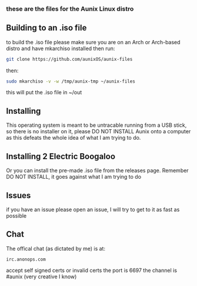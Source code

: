 ### these are the files for the Aunix Linux distro

## Building to an .iso file
to build the .iso file please make sure you are on an Arch or Arch-based distro and have mkarchiso installed then run:
```sh
git clone https://github.com/aunixOS/aunix-files
```
then:
```sh
sudo mkarchiso -v -w /tmp/aunix-tmp ~/aunix-files 
```
this will put the .iso file in ~/out
## Installing
This operating system is meant to be untracable running from a USB stick, so there is no installer on it, please DO NOT INSTALL Aunix onto a computer as this defeats the whole idea of what I am trying to do.

## Installing 2 Electric Boogaloo
Or you can install the pre-made .iso file from the releases page. Remember DO NOT INSTALL, it goes against what I am trying to do

## Issues
if you have an issue please open an issue, I will try to get to it as fast as possible

## Chat
The offical chat (as dictated by me) is at:
```
irc.anonops.com
```
accept self signed certs or invalid certs
the port is 6697
the channel is #aunix (very creative I know)
